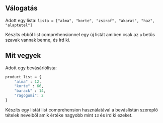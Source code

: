 ## Válogatás
Adott egy lista:
`lista = ["alma", "korte", "zsiraf", "akarat", "haz", "alaptetel"]`

Készíts ebből list comprehensionnel egy új listát amiben csak az `a` betűs szavak vannak benne, és írd ki.

## Mit vegyek

Adott egy bevásárlólista:
```python
product_list = {
    "alma" : 12,
    "korte" : 66,
    "barack" : 14,
    "ragogumi": 2
}
```

Készíts egy listát list comprehension használatával a beváslistán szereplő tételek neveiből amik értéke nagyobb mint `13` és írd ki ezeket.

